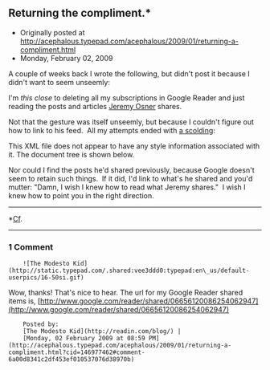## Returning the compliment.*

 * Originally posted at http://acephalous.typepad.com/acephalous/2009/01/returning-a-compliment.html
 * Monday, February 02, 2009



A couple of weeks back I wrote the following, but didn't post it because I didn't want to seem unseemly:

I'm _this close_ to deleting all my subscriptions in Google Reader and just reading the posts and articles [Jeremy Osner](http://readin.com/blog/) shares.    

Not that the gesture was itself unseemly, but because I couldn't figure out how to link to his feed.  All my attempts ended with [a scolding](http://www.google.com/reader/public/atom/user/06656120086254062947/state/com.google/broadcast):

This XML file does not appear to have any style information associated with it. The document tree is shown below.  

Nor could I find the posts he'd shared previously, because Google doesn't seem to retain such things.  If it did, I'd link to what's he shared and you'd mutter: "Damn, I wish I knew how to read what Jeremy shares."  I wish I knew how to point you in the right direction. 

* * *

\*[Cf](http://readin.com/blog/?id=1702).  


		

* * *

### 1 Comment 

		

                
[]()

	

		![The Modesto Kid](http://static.typepad.com/.shared:vee3ddd0:typepad:en\_us/default-userpics/16-50si.gif)
	

	

		

Wow, thanks! That's nice to hear. The url for my Google Reader shared items is, [http://www.google.com/reader/shared/06656120086254062947](http://www.google.com/reader/shared/06656120086254062947)

	

		Posted by:
		[The Modesto Kid](http://readin.com/blog/) |
		[Monday, 02 February 2009 at 08:59 PM](http://acephalous.typepad.com/acephalous/2009/01/returning-a-compliment.html?cid=146977462#comment-6a00d8341c2df453ef010537076d38970b)

		

        